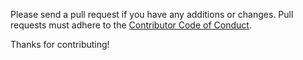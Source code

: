 Please send a pull request if you have any additions or changes. Pull requests must adhere to the [Contributor Code of Conduct](https://github.com/saracope/remote-resources/blob/master/CODE-OF-CONDUCT.md).

Thanks for contributing!
